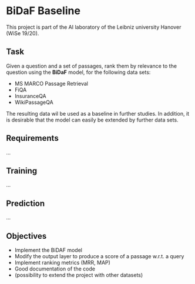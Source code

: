 # BiDaF Baseline

This project is part of the AI laboratory of the Leibniz university Hanover (WiSe 19/20).

## Task
Given a question and a set of passages, rank them by relevance to the
question using the **BiDaF** model, for the following data sets:

- MS MARCO Passage Retrieval
- FiQA
- InsuranceQA
- WikiPassageQA

The resulting data wil be used as a baseline in further studies. In addition, it is desirable that the model can easily be extended by further data sets.

## Requirements
...

## Training
...

## Prediction
...

## Objectives

- Implement the BiDAF model
- Modify the output layer to produce a score of a passage w.r.t. a query
- Implement ranking metrics (MRR, MAP)
- Good documentation of the code
- (possibility to extend the project with other datasets)
